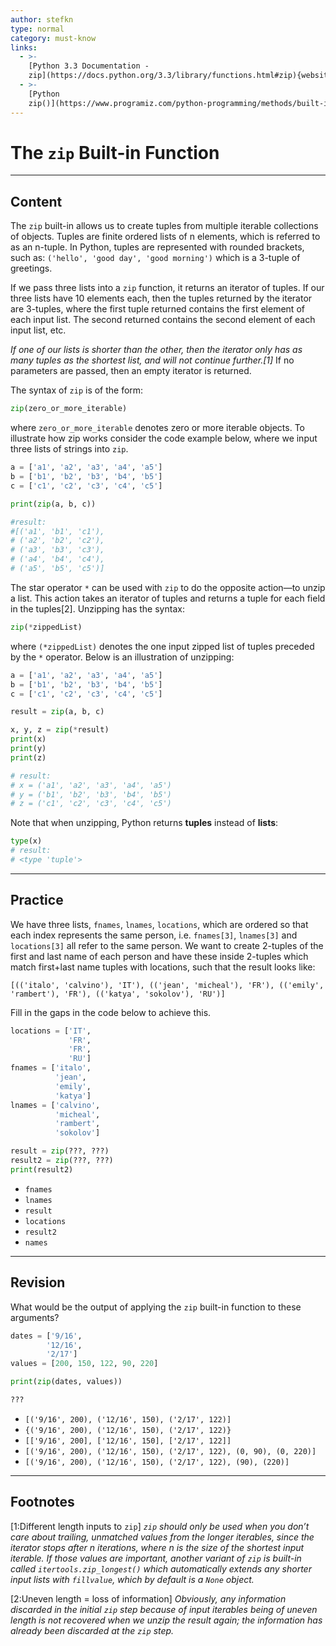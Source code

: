 ```yaml
---
author: stefkn
type: normal
category: must-know
links:
  - >-
    [Python 3.3 Documentation -
    zip](https://docs.python.org/3.3/library/functions.html#zip){website}
  - >-
    [Python
    zip()](https://www.programiz.com/python-programming/methods/built-in/zip){website}
---
```


# The `zip` Built-in Function


---

## Content

The `zip` built-in allows us to create tuples from multiple iterable collections of objects. Tuples are finite ordered lists of n elements, which is referred to as an n-tuple. In Python, tuples are represented with rounded brackets, such as: `('hello', 'good day', 'good morning')` which is a 3-tuple of greetings.

If we pass three lists into a `zip` function, it returns an iterator of tuples. If our three lists have 10 elements each, then the tuples returned by the iterator are 3-tuples, where the first tuple returned contains the first element of each input list. The second returned contains the second element of each input list, etc.

*If one of our lists is shorter than the other, then the iterator only has as many tuples as the shortest list, and will not continue further.[1]* If no parameters are passed, then an empty iterator is returned.

The syntax of `zip` is of the form:

```python
zip(zero_or_more_iterable)
```

where `zero_or_more_iterable` denotes zero or more iterable objects. To illustrate how zip works consider the code example below, where we input three lists of strings into `zip`.

```python
a = ['a1', 'a2', 'a3', 'a4', 'a5']
b = ['b1', 'b2', 'b3', 'b4', 'b5']
c = ['c1', 'c2', 'c3', 'c4', 'c5']

print(zip(a, b, c))

#result:
#[('a1', 'b1', 'c1'),
# ('a2', 'b2', 'c2'),
# ('a3', 'b3', 'c3'),
# ('a4', 'b4', 'c4'),
# ('a5', 'b5', 'c5')]
```

The star operator `*` can be used with `zip` to do the opposite action—to unzip a list. This action takes an iterator of tuples and returns a tuple for each field in the tuples[2]. Unzipping has the syntax:

```python
zip(*zippedList)
```

where `(*zippedList)` denotes the one input zipped list of tuples preceded by the `*` operator. Below is an illustration of unzipping:

```python
a = ['a1', 'a2', 'a3', 'a4', 'a5']
b = ['b1', 'b2', 'b3', 'b4', 'b5']
c = ['c1', 'c2', 'c3', 'c4', 'c5']

result = zip(a, b, c)

x, y, z = zip(*result)
print(x)
print(y)
print(z)

# result:
# x = ('a1', 'a2', 'a3', 'a4', 'a5')
# y = ('b1', 'b2', 'b3', 'b4', 'b5')
# z = ('c1', 'c2', 'c3', 'c4', 'c5')
```

Note that when unzipping, Python returns **tuples** instead of **lists**:

```py
type(x)
# result:
# <type 'tuple'>
```


---

## Practice

We have three lists, `fnames`, `lnames`, `locations`, which are ordered so that each index represents the same person, i.e. `fnames[3]`, `lnames[3]` and `locations[3]` all refer to the same person. We want to create 2-tuples of the first and last name of each person and have these inside 2-tuples which match first+last name tuples with locations, such that the result looks like:

`[(('italo', 'calvino'), 'IT'),
  (('jean', 'micheal'), 'FR'),
  (('emily', 'rambert'), 'FR'),
  (('katya', 'sokolov'), 'RU')]`

Fill in the gaps in the code below to achieve this.

```python
locations = ['IT',
             'FR',
             'FR',
             'RU']
fnames = ['italo',
          'jean',
          'emily',
          'katya']
lnames = ['calvino',
          'micheal',
          'rambert',
          'sokolov']

result = zip(???, ???)
result2 = zip(???, ???)
print(result2)
```

- `fnames`
- `lnames`
- `result`
- `locations`
- `result2`
- `names`


---

## Revision

What would be the output of applying the `zip` built-in function to these arguments?

```python
dates = ['9/16',
        '12/16',
        '2/17']
values = [200, 150, 122, 90, 220]

print(zip(dates, values))

???
```

- `[('9/16', 200), ('12/16', 150), ('2/17', 122)]`
- `{('9/16', 200), ('12/16', 150), ('2/17', 122)}`
- `[['9/16', 200], ['12/16', 150], ['2/17', 122]]`
- `[('9/16', 200), ('12/16', 150), ('2/17', 122), (0, 90), (0, 220)]`
- `[('9/16', 200), ('12/16', 150), ('2/17', 122), (90), (220)]`


---

## Footnotes

[1:Different length inputs to `zip`]
*`zip` should only be used when you don’t care about trailing, unmatched values from the longer iterables, since the iterator stops after n iterations, where n is the size of the shortest input iterable. If those values are important, another variant of `zip` is built-in called  `itertools.zip_longest()` which automatically extends any shorter input lists with `fillvalue`, which by default is a `None` object.*

[2:Uneven length = loss of information]
*Obviously, any information discarded in the initial `zip` step because of input iterables being of uneven length is not recovered when we unzip the result again; the information has already been discarded at the `zip` step.*
